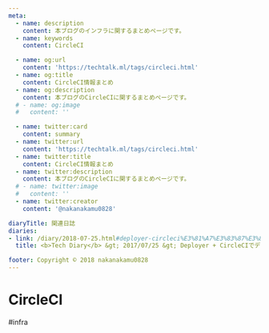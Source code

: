 ```yaml
---
meta:
  - name: description
    content: 本ブログのインフラに関するまとめページです。
  - name: keywords
    content: CircleCI

  - name: og:url
    content: 'https://techtalk.ml/tags/circleci.html'
  - name: og:title
    content: CircleCI情報まとめ
  - name: og:description
    content: 本ブログのCircleCIに関するまとめページです。
  # - name: og:image
  #   content: ''

  - name: twitter:card
    content: summary
  - name: twitter:url
    content: 'https://techtalk.ml/tags/circleci.html'
  - name: twitter:title
    content: CircleCI情報まとめ
  - name: twitter:description
    content: 本ブログのCircleCIに関するまとめページです。
  # - name: twitter:image
  #   content: ''
  - name: twitter:creator
    content: '@nakanakamu0828'

diaryTitle: 関連日誌
diaries:
- link: /diary/2018-07-25.html#deployer-circleci%E3%81%A7%E3%83%87%E3%83%97%E3%83%AD%E3%82%A4%E3%82%92%E8%87%AA%E5%8B%95%E5%8C%96%E3%81%99%E3%82%8B
  title: <b>Tech Diary</b> &gt; 2017/07/25 &gt; Deployer + CircleCIでデプロイを自動化する

footer: Copyright © 2018 nakanakamu0828
---
```

# CircleCI
#infra

